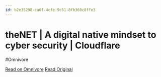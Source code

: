 ```yaml
---
id: b2e35298-ca0f-4cfe-9c51-8fb360c8ffe3
---
```


# theNET | A digital native mindset to cyber security | Cloudflare
#Omnivore

[Read on Omnivore](https://omnivore.app/me/https-www-cloudflare-com-the-net-digital-native-mindset-18e3295129b)
[Read Original](https://www.cloudflare.com/the-net/digital-native-mindset/)

